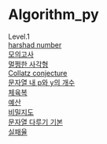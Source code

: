 # Algorithm_py
Level.1<br>
[harshad number](https://github.com/JJinTae/Algorithm_py/tree/main/harshad%20number)<br>
[모의고사](https://github.com/JJinTae/Algorithm_py/tree/main/%EB%AA%A8%EC%9D%98%EA%B3%A0%EC%82%AC)<br>
[멀쩡한 사각형](https://github.com/JJinTae/Algorithm_py/tree/main/%EB%AA%A8%EC%9D%98%EA%B3%A0%EC%82%AC)<br>
[Collatz conjecture](https://github.com/JJinTae/Algorithm_py/tree/main/Collatz%20conjecture)<br>
[문자열 내 p와 y의 개수](https://github.com/JJinTae/Algorithm_py/tree/main/%EB%AC%B8%EC%9E%90%EC%97%B4%20%EB%82%B4%20p%EC%99%80%20y%EC%9D%98%20%EA%B0%9C%EC%88%98)<br>
[체육복](https://github.com/JJinTae/Algorithm_py/tree/main/%EC%B2%B4%EC%9C%A1%EB%B3%B5)<br>
[예산](https://github.com/JJinTae/Algorithm_py/tree/main/%EC%98%88%EC%82%B0)<br>
[비밀지도](https://github.com/JJinTae/Algorithm_py/tree/main/%EB%B9%84%EB%B0%80%EC%A7%80%EB%8F%84)<br>
[문자열 다루기 기본](https://github.com/JJinTae/Algorithm_py/tree/main/%EB%AC%B8%EC%9E%90%EC%97%B4%20%EB%8B%A4%EB%A3%A8%EA%B8%B0%20%EA%B8%B0%EB%B3%B8)<br>
[실패율](https://github.com/JJinTae/Algorithm_py/tree/main/%EC%8B%A4%ED%8C%A8%EC%9C%A8)

